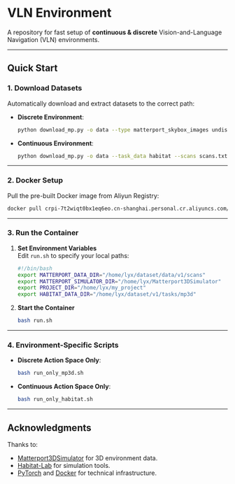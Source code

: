 # VLN Environment  
A repository for fast setup of ​**continuous & discrete** Vision-and-Language Navigation (VLN) environments.

---

## Quick Start  

### 1. Download Datasets  
Automatically download and extract datasets to the correct path:  

- ​**Discrete Environment**:  
  ```bash  
  python download_mp.py -o data --type matterport_skybox_images undistorted_camera_parameters --scans scans.txt  
  ```  

- ​**Continuous Environment**:  
  ```bash  
  python download_mp.py -o data --task_data habitat --scans scans.txt  
  ```  

---

### 2. Docker Setup  
Pull the pre-built Docker image from Aliyun Registry:  
```bash  
docker pull crpi-7t2wiqt0bx1eq6eo.cn-shanghai.personal.cr.aliyuncs.com/vln/vln_mp3d_habitat_pytorch:v2  
```  

---

### 3. Run the Container  
1. ​**Set Environment Variables**  
   Edit `run.sh` to specify your local paths:  
   ```bash  
   #!/bin/bash  
   export MATTERPORT_DATA_DIR="/home/lyx/dataset/data/v1/scans"  
   export MATTERPORT_SIMULATOR_DIR="/home/lyx/Matterport3DSimulator"  
   export PROJECT_DIR="/home/lyx/my_project"  
   export HABITAT_DATA_DIR="/home/lyx/dataset/v1/tasks/mp3d"  
   ```  

2. ​**Start the Container**  
   ```bash  
   bash run.sh  
   ```  

---

### 4. Environment-Specific Scripts  
- ​**Discrete Action Space Only**:  
  ```bash  
  bash run_only_mp3d.sh  
  ```  

- ​**Continuous Action Space Only**:  
  ```bash  
  bash run_only_habitat.sh  
  ```  

---

## Acknowledgments  
Thanks to:  
- [Matterport3DSimulator](https://github.com/peteanderson80/Matterport3DSimulator) for 3D environment data.  
- [Habitat-Lab](https://github.com/facebookresearch/habitat-lab) for simulation tools.  
- [PyTorch](https://pytorch.org) and [Docker](https://www.docker.com) for technical infrastructure.  

